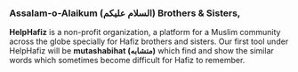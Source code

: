 ### Assalam-o-Alaikum (السلام عليكم) Brothers & Sisters,

**HelpHafiz** is a non-profit organization, a platform for a Muslim community across the globe specially for Hafiz brothers and sisters. Our first tool under HelpHafiz will be **mutashabihat (متشابه)** which find and show the similar words which sometimes become difficult for Hafiz to remember.

<!--
**HelpHafiz/HelpHafiz** is a ✨ _special_ ✨ repository because its `README.md` (this file) appears on your GitHub profile.

Here are some ideas to get you started:

- 🔭 I’m currently working on ...
- 🌱 I’m currently learning ...
- 👯 I’m looking to collaborate on ...
- 🤔 I’m looking for help with ...
- 💬 Ask me about ...
- 📫 How to reach me: ...
- 😄 Pronouns: ...
- ⚡ Fun fact: ...
-->
